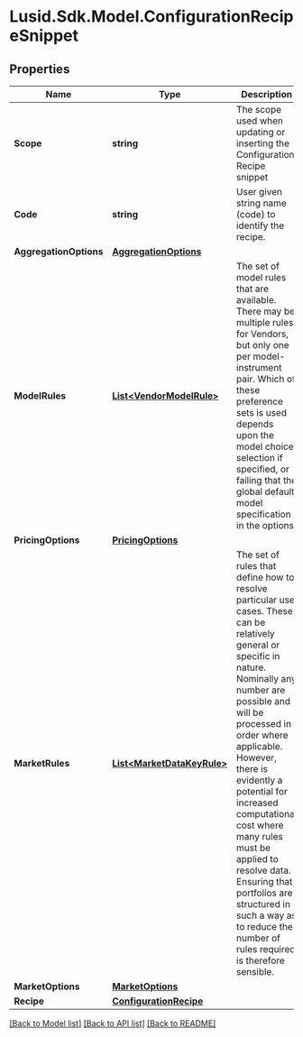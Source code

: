 
# Lusid.Sdk.Model.ConfigurationRecipeSnippet

## Properties

Name | Type | Description | Notes
------------ | ------------- | ------------- | -------------
**Scope** | **string** | The scope used when updating or inserting the Configuration Recipe snippet | 
**Code** | **string** | User given string name (code) to identify the recipe. | 
**AggregationOptions** | [**AggregationOptions**](AggregationOptions.md) |  | [optional] 
**ModelRules** | [**List&lt;VendorModelRule&gt;**](VendorModelRule.md) | The set of model rules that are available. There may be multiple rules for Vendors, but only one per model-instrument pair.  Which of these preference sets is used depends upon the model choice selection if specified, or failing that the global default model specification  in the options. | [optional] 
**PricingOptions** | [**PricingOptions**](PricingOptions.md) |  | [optional] 
**MarketRules** | [**List&lt;MarketDataKeyRule&gt;**](MarketDataKeyRule.md) | The set of rules that define how to resolve particular use cases. These can be relatively general or specific in nature.  Nominally any number are possible and will be processed in order where applicable. However, there is evidently a potential  for increased computational cost where many rules must be applied to resolve data. Ensuring that portfolios are structured in  such a way as to reduce the number of rules required is therefore sensible. | [optional] 
**MarketOptions** | [**MarketOptions**](MarketOptions.md) |  | [optional] 
**Recipe** | [**ConfigurationRecipe**](ConfigurationRecipe.md) |  | [optional] 

[[Back to Model list]](../README.md#documentation-for-models)
[[Back to API list]](../README.md#documentation-for-api-endpoints)
[[Back to README]](../README.md)

